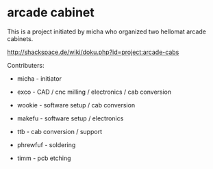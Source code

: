 arcade cabinet
==============

This is a project initiated by micha who organized two hellomat
arcade cabinets.

http://shackspace.de/wiki/doku.php?id=project:arcade-cabs

Contributers:
- micha - initiator

- exco - CAD / cnc milling / electronics / cab conversion
- wookie - software setup / cab conversion
- makefu - software setup / electronics
- ttb - cab conversion / support
- phrewfuf - soldering
- timm - pcb etching

